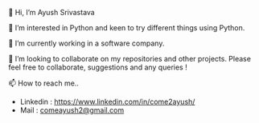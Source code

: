 👋 Hi, I’m Ayush Srivastava

👀 I’m interested in Python and keen to try different things using Python.

🌱 I’m currently working in a software company.

💞️ I’m looking to collaborate on my repositories and other projects. Please feel free to collaborate, suggestions and any queries !

📫 How to reach me..

- Linkedin : https://www.linkedin.com/in/come2ayush/
- Mail : comeayush2@gmail.com
